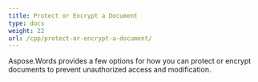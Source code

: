 ```yaml
---
title: Protect or Encrypt a Document
type: docs
weight: 22
url: /cpp/protect-or-encrypt-a-document/
---
```


Aspose.Words provides a few options for how you can protect or encrypt documents to prevent unauthorized access and modification.
